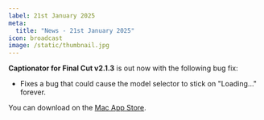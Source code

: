 ```yaml
---
label: 21st January 2025
meta:
  title: "News - 21st January 2025"
icon: broadcast
image: /static/thumbnail.jpg
---
```


**Captionator for Final Cut v2.1.3** is out now with the following bug fix:

- Fixes a bug that could cause the model selector to stick on "Loading..." forever.

You can download on the [Mac App Store](https://apps.apple.com/au/captionator-for-final-cut/id1627843786).